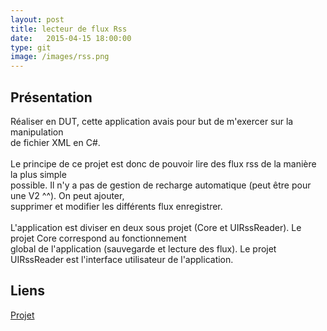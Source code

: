```yaml
---
layout: post
title: lecteur de flux Rss
date:   2015-04-15 18:00:00
type: git
image: /images/rss.png
---
```


<h2>Présentation</h2>
<p>
	Réaliser en DUT, cette application avais pour but de m'exercer sur la manipulation<br/>
de fichier XML en C#.<br/>
<br/>
	Le principe de ce projet est donc de pouvoir lire des flux rss de la manière la plus simple<br/>
possible. Il n'y a pas de gestion de recharge automatique (peut être pour une V2 ^^). On peut ajouter, <br/>
supprimer et modifier les différents flux enregistrer.<br/>
<br/>
L'application est diviser en deux sous projet (Core et UIRssReader). Le projet Core correspond au fonctionnement <br/>
global de l'application (sauvegarde et lecture des flux). Le projet UIRssReader est l'interface utilisateur de l'application.
</p>
<h2>Liens</h2>
<a href="https://github.com/VincentVoyer/Rss-Reader">Projet</a>
